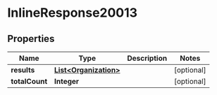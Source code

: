 # InlineResponse20013

## Properties
Name | Type | Description | Notes
------------ | ------------- | ------------- | -------------
**results** | [**List&lt;Organization&gt;**](Organization.md) |  |  [optional]
**totalCount** | **Integer** |  |  [optional]
